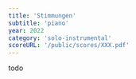 ```yaml
---
title: 'Stimmungen'
subtitle: 'piano'
year: 2022
category: 'solo-instrumental'
scoreURL: '/public/scores/XXX.pdf'
---
```


todo